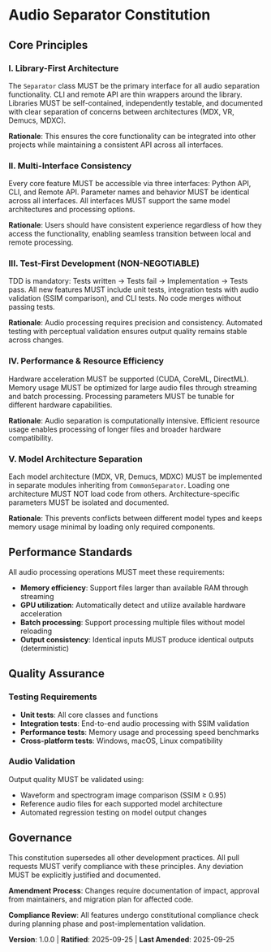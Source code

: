 <!--
Sync Impact Report:
Version change: Initial → 1.0.0
Modified principles: All (new constitution)
Added sections: Core Principles, Performance Standards, Quality Assurance
Removed sections: None (template placeholders)
Templates requiring updates:
- ✅ plan-template.md (Constitution Check section updated)
- ✅ spec-template.md (aligned with principles)
- ✅ tasks-template.md (TDD enforcement aligned)
- ✅ agent-file-template.md (no changes needed)
Follow-up TODOs: None
-->

# Audio Separator Constitution

## Core Principles

### I. Library-First Architecture
The `Separator` class MUST be the primary interface for all audio separation functionality. CLI and remote API are thin wrappers around the library. Libraries MUST be self-contained, independently testable, and documented with clear separation of concerns between architectures (MDX, VR, Demucs, MDXC).

**Rationale**: This ensures the core functionality can be integrated into other projects while maintaining a consistent API across all interfaces.

### II. Multi-Interface Consistency
Every core feature MUST be accessible via three interfaces: Python API, CLI, and Remote API. Parameter names and behavior MUST be identical across all interfaces. All interfaces MUST support the same model architectures and processing options.

**Rationale**: Users should have consistent experience regardless of how they access the functionality, enabling seamless transition between local and remote processing.

### III. Test-First Development (NON-NEGOTIABLE)
TDD is mandatory: Tests written → Tests fail → Implementation → Tests pass. All new features MUST include unit tests, integration tests with audio validation (SSIM comparison), and CLI tests. No code merges without passing tests.

**Rationale**: Audio processing requires precision and consistency. Automated testing with perceptual validation ensures output quality remains stable across changes.

### IV. Performance & Resource Efficiency
Hardware acceleration MUST be supported (CUDA, CoreML, DirectML). Memory usage MUST be optimized for large audio files through streaming and batch processing. Processing parameters MUST be tunable for different hardware capabilities.

**Rationale**: Audio separation is computationally intensive. Efficient resource usage enables processing of longer files and broader hardware compatibility.

### V. Model Architecture Separation
Each model architecture (MDX, VR, Demucs, MDXC) MUST be implemented in separate modules inheriting from `CommonSeparator`. Loading one architecture MUST NOT load code from others. Architecture-specific parameters MUST be isolated and documented.

**Rationale**: This prevents conflicts between different model types and keeps memory usage minimal by loading only required components.

## Performance Standards

All audio processing operations MUST meet these requirements:
- **Memory efficiency**: Support files larger than available RAM through streaming
- **GPU utilization**: Automatically detect and utilize available hardware acceleration
- **Batch processing**: Support processing multiple files without model reloading
- **Output consistency**: Identical inputs MUST produce identical outputs (deterministic)

## Quality Assurance

### Testing Requirements
- **Unit tests**: All core classes and functions
- **Integration tests**: End-to-end audio processing with SSIM validation
- **Performance tests**: Memory usage and processing speed benchmarks
- **Cross-platform tests**: Windows, macOS, Linux compatibility

### Audio Validation
Output quality MUST be validated using:
- Waveform and spectrogram image comparison (SSIM ≥ 0.95)
- Reference audio files for each supported model architecture
- Automated regression testing on model output changes

## Governance

This constitution supersedes all other development practices. All pull requests MUST verify compliance with these principles. Any deviation MUST be explicitly justified and documented.

**Amendment Process**: Changes require documentation of impact, approval from maintainers, and migration plan for affected code.

**Compliance Review**: All features undergo constitutional compliance check during planning phase and post-implementation validation.

**Version**: 1.0.0 | **Ratified**: 2025-09-25 | **Last Amended**: 2025-09-25